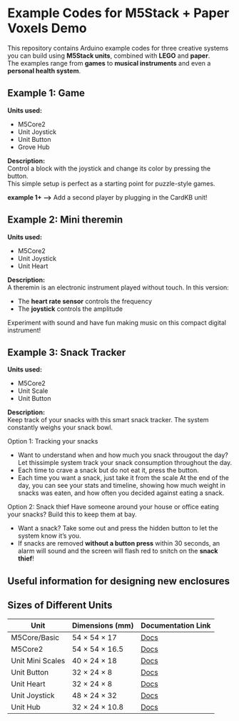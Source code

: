 # Example Codes for M5Stack + Paper Voxels Demo  
This repository contains Arduino example codes for three creative systems you can build using **M5Stack units**, combined with **LEGO** and **paper**.  
The examples range from **games** to **musical instruments** and even a **personal health system**.  

## Example 1: Game 
**Units used:**  
- M5Core2  
- Unit Joystick  
- Unit Button  
- Grove Hub  

**Description:**  
Control a block with the joystick and change its color by pressing the button.  
This simple setup is perfect as a starting point for puzzle-style games.  

**example 1+ -->** Add a second player by plugging in the CardKB unit!  

## Example 2: Mini theremin  
**Units used:**  
- M5Core2  
- Unit Joystick  
- Unit Heart  

**Description:**  
A theremin is an electronic instrument played without touch. In this version:  
- The **heart rate sensor** controls the frequency  
- The **joystick** controls the amplitude  

Experiment with sound and have fun making music on this compact digital instrument!  

## Example 3: Snack Tracker  
**Units used:**  
- M5Core2  
- Unit Scale  
- Unit Button  

**Description:**  
Keep track of your snacks with this smart snack tracker. The system constantly weighs your snack bowl.  

Option 1: Tracking your snacks
- Want to understand when and how much you snack througout the day? Let thissimple system track your snack consumption throughout the day.
- Each time to crave a snack but do not eat it, press the button.
- Each time you want a snack, just take it from the scale
At the end of the day, you can see your stats and timeline, showing how much weight in snacks was eaten, and how often you decided against eating a snack. 

Option 2: Snack thief
Have someone around your house or office eating your snacks? Build this to keep them at bay. 
- Want a snack? Take some out and press the hidden button to let the system know it’s you.  
- If snacks are removed **without a button press** within 30 seconds, an alarm will sound and the screen will flash red to snitch on the **snack thief**!  


## Useful information for designing new enclosures

## Sizes of Different Units  

| Unit              | Dimensions (mm)     | Documentation Link |
|-------------------|---------------------|--------------------|
| M5Core/Basic      | 54 × 54 × 17        | [Docs](https://docs.m5stack.com/en/core/basic) |
| M5Core2           | 54 × 54 × 16.5      | [Docs](https://docs.m5stack.com/en/core/core2) |
| Unit Mini Scales  | 40 × 24 × 18        | [Docs](https://docs.m5stack.com/en/unit/Unit-Mini%20Scales) |
| Unit Button       | 32 × 24 × 8         | [Docs](https://docs.m5stack.com/en/unit/button) |
| Unit Heart        | 32 × 24 × 8         | [Docs](https://docs.m5stack.com/en/unit/heart) |
| Unit Joystick     | 48 × 24 × 32        | [Docs](https://docs.m5stack.com/en/unit/joystick_1.1) |
| Unit Hub          | 32 × 24 × 10.8      | [Docs](https://docs.m5stack.com/en/unit/hub) |


